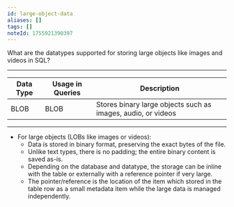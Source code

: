 ```yaml
---
id: large-object-data
aliases: []
tags: []
noteId: 1755921390397
---
```


What are the datatypes supported for storing large objects like images and videos in SQL?

---

| Data Type | Usage in Queries | Description                                                  |
| --------- | ---------------- | ------------------------------------------------------------ |
| BLOB      | BLOB             | Stores binary large objects such as images, audio, or videos |

---

- For large objects (LOBs like images or videos):
  - Data is stored in binary format, preserving the exact bytes of the file.
  - Unlike text types, there is no padding; the entire binary content is saved as-is.
  - Depending on the database and datatype, the storage can be inline with the table or externally with a reference pointer if very large.
  - The pointer/reference is the location of the item which stored in the table row as a small metadata item while the large data is managed independently.

